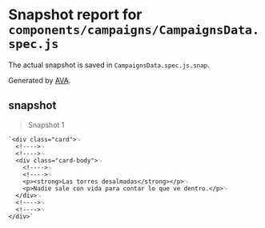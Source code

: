 # Snapshot report for `components/campaigns/CampaignsData.spec.js`

The actual snapshot is saved in `CampaignsData.spec.js.snap`.

Generated by [AVA](https://avajs.dev).

## snapshot

> Snapshot 1

    `<div class="card">␊
      <!---->␊
      <!---->␊
      <div class="card-body">␊
        <!---->␊
        <!---->␊
        <p><strong>Las torres desalmadas</strong></p>␊
        <p>Nadie sale con vida para contar lo que ve dentro.</p>␊
      </div>␊
      <!---->␊
      <!---->␊
    </div>`
